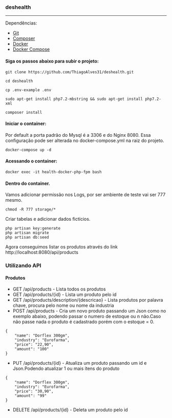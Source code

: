 ### deshealth
----
Dependências:
- [Git](https://git-scm.com/ "Git")
- [Composer](https://getcomposer.org/ "Composer")
- [Docker](https://docs.docker.com/get-started/ "Docker")
- [Docker Compose](https://docs.docker.com/compose/install/ "Docker Compose")

#### Siga os passos abaixo para subir o projeto:
```
git clone https://github.com/ThiagoAlves31/deshealth.git
```
```
cd deshealth
```
```
cp .env-example .env
```
```
sudo apt-get install php7.2-mbstring && sudo apt-get install php7.2-xml
```

```
composer install
```
#### Iniciar o container:

Por default a porta padrão do Mysql é a 3306 e do Nginx 8080.
Essa configuração pode ser alterada no docker-compose.yml na raiz do projeto.
```
docker-compose up -d 
```
#### Acessando o container:
```
docker exec -it health-docker-php-fpm bash
```
#### Dentro do container.
Vamos adicionar permissão nos Logs, por ser ambiente de teste vai ser 777 mesmo.
```
chmod -R 777 storage/*
```
Criar tabelas e adicionar dados fictícios.
```
php artisan key:generate
php artisan migrate
php artisan db:seed
```
Agora conseguimos listar os produtos através do link http://localhost:8080/api/products 


### Utilizando API
#### Produtos
- GET  /api/products        - Lista todos os produtos
- GET  /api/products/{id}   - Lista um produto pelo id
- GET  /api/products/description/{descricao}   - Lista produtos por palavra chave, procura pelo nome ou nome da industria
- POST /api/products        - Cria um novo produto passando um Json como no exemplo abaixo, podendo passar o numero de estoque ou n
                              não.Caso não passe nada o produto é cadastrado porém com o estoque = 0.
```
{
    "name": "Dorflex 300gm",
    "industry": "Eurofarma",
    "price": "22,90",
    "amount": "100"
}
```
- PUT /api/products/{id}    - Atualiza um produto passando um id e Json.Podendo atualizar 1 ou mais ítens do produto
```
{
    "name": "Dorflex 300gm",
    "industry": "Eurofarma",
    "price": "30,90",
    "amount": "99"
}
```
- DELETE /api/products/{id} - Deleta um produto pelo id
